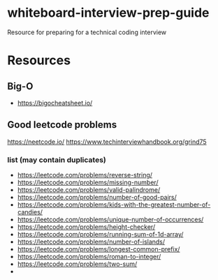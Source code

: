 # whiteboard-interview-prep-guide
Resource for preparing for a technical coding interview


# Resources

## Big-O
- https://bigocheatsheet.io/


## Good leetcode problems
https://neetcode.io/
https://www.techinterviewhandbook.org/grind75

### list (may contain duplicates)
- https://leetcode.com/problems/reverse-string/
- https://leetcode.com/problems/missing-number/
- https://leetcode.com/problems/valid-palindrome/
- https://leetcode.com/problems/number-of-good-pairs/
- https://leetcode.com/problems/kids-with-the-greatest-number-of-candies/
- https://leetcode.com/problems/unique-number-of-occurrences/
- https://leetcode.com/problems/height-checker/
- https://leetcode.com/problems/running-sum-of-1d-array/
- https://leetcode.com/problems/number-of-islands/
- https://leetcode.com/problems/longest-common-prefix/
- https://leetcode.com/problems/roman-to-integer/
- https://leetcode.com/problems/two-sum/
- 